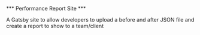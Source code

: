 *** Performance Report Site ***

A Gatsby site to allow developers to upload a before and after JSON file and create a report to show to a team/client